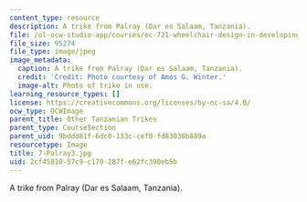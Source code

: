 ```yaml
---
content_type: resource
description: A trike from Palray (Dar es Salaam, Tanzania).
file: /ol-ocw-studio-app/courses/ec-721-wheelchair-design-in-developing-countries-spring-2009/2cf4581057c9c170287fe62fc390eb5b_7-Palray3.jpg
file_size: 95274
file_type: image/jpeg
image_metadata:
  caption: A trike from Palray (Dar es Salaam, Tanzania).
  credit: 'Credit: Photo courtesy of Amos G. Winter.'
  image-alt: Photo of trike in use.
learning_resource_types: []
license: https://creativecommons.org/licenses/by-nc-sa/4.0/
ocw_type: OCWImage
parent_title: Other Tanzanian Trikes
parent_type: CourseSection
parent_uid: 9bddd81f-6dc0-133c-cef0-fd83036b889a
resourcetype: Image
title: 7-Palray3.jpg
uid: 2cf45810-57c9-c170-287f-e62fc390eb5b
---
```

A trike from Palray (Dar es Salaam, Tanzania).